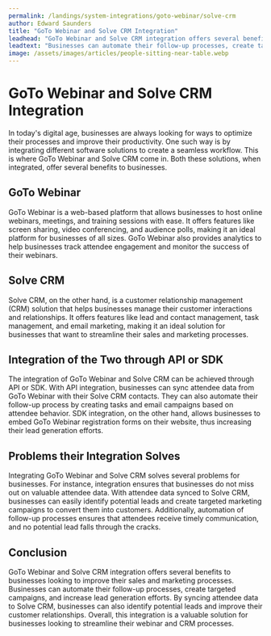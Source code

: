 ```yaml
---
permalink: /landings/system-integrations/goto-webinar/solve-crm
author: Edward Saunders
title: "GoTo Webinar and Solve CRM Integration"
leadhead: "GoTo Webinar and Solve CRM integration offers several benefits to businesses looking to improve their sales and marketing processes"
leadtext: "Businesses can automate their follow-up processes, create targeted campaigns, and increase lead generation efforts. By syncing attendee data to Solve CRM, businesses can also identify potential leads and improve their customer relationships. Overall, this integration is a valuable solution for businesses looking to streamline their webinar and CRM processes."
image: /assets/images/articles/people-sitting-near-table.webp
---
```

<div class="arttext">      <h1>GoTo Webinar and Solve CRM Integration</h1>
      <p>In today's digital age, businesses are always looking for ways to optimize their processes and improve their productivity. One such way is by integrating different software solutions to create a seamless workflow. This is where GoTo Webinar and Solve CRM come in. Both these solutions, when integrated, offer several benefits to businesses.</p>
      <h2>GoTo Webinar</h2>
      <p>GoTo Webinar is a web-based platform that allows businesses to host online webinars, meetings, and training sessions with ease. It offers features like screen sharing, video conferencing, and audience polls, making it an ideal platform for businesses of all sizes. GoTo Webinar also provides analytics to help businesses track attendee engagement and monitor the success of their webinars.</p>
      <h2>Solve CRM</h2>
      <p>Solve CRM, on the other hand, is a customer relationship management (CRM) solution that helps businesses manage their customer interactions and relationships. It offers features like lead and contact management, task management, and email marketing, making it an ideal solution for businesses that want to streamline their sales and marketing processes.</p>
      <h2>Integration of the Two through API or SDK</h2>
      <p>The integration of GoTo Webinar and Solve CRM can be achieved through API or SDK. With API integration, businesses can sync attendee data from GoTo Webinar with their Solve CRM contacts. They can also automate their follow-up process by creating tasks and email campaigns based on attendee behavior. SDK integration, on the other hand, allows businesses to embed GoTo Webinar registration forms on their website, thus increasing their lead generation efforts.</p>
      <h2>Problems their Integration Solves</h2>
      <p>Integrating GoTo Webinar and Solve CRM solves several problems for businesses. For instance, integration ensures that businesses do not miss out on valuable attendee data. With attendee data synced to Solve CRM, businesses can easily identify potential leads and create targeted marketing campaigns to convert them into customers. Additionally, automation of follow-up processes ensures that attendees receive timely communication, and no potential lead falls through the cracks.</p>
      <h2>Conclusion</h2>
      <p>GoTo Webinar and Solve CRM integration offers several benefits to businesses looking to improve their sales and marketing processes. Businesses can automate their follow-up processes, create targeted campaigns, and increase lead generation efforts. By syncing attendee data to Solve CRM, businesses can also identify potential leads and improve their customer relationships. Overall, this integration is a valuable solution for businesses looking to streamline their webinar and CRM processes.</p>
</div>
